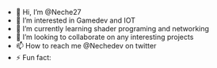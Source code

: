 - 👋 Hi, I’m @Neche27
- 👀 I’m interested in Gamedev and IOT
- 🌱 I’m currently learning shader programing and networking
- 💞️ I’m looking to collaborate on any interesting projects
- 📫 How to reach me @Nechedev on twitter
- ⚡ Fun fact:

<!---
Neche27/Neche27 is a ✨ special ✨ repository because its `README.md` (this file) appears on your GitHub profile.
You can click the Preview link to take a look at your changes.
--->
